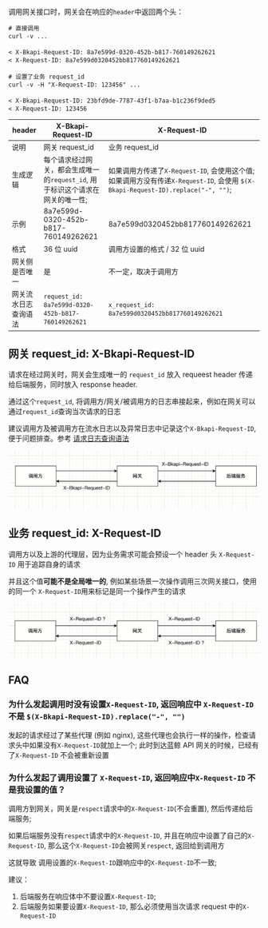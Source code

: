 
调用网关接口时，网关会在响应的`header`中返回两个头：

```
# 直接调用
curl -v ...

< X-Bkapi-Request-ID: 8a7e599d-0320-452b-b817-760149262621
< X-Request-ID: 8a7e599d0320452bb817760149262621

# 设置了业务 request_id
curl -v -H "X-Request-ID: 123456" ...

< X-Bkapi-Request-ID: 23bfd9de-7787-43f1-b7aa-b1c236f9ded5
< X-Request-ID: 123456
```


| header | X-Bkapi-Request-ID | X-Request-ID |
| ------ | ------ | ------ |
| 说明 | 网关 request_id | 业务 request_id |
| 生成逻辑 | 每个请求经过网关，都会生成唯一的`request_id`, 用于标识这个请求在网关的唯一性; | 如果调用方传递了`X-Request-ID`, 会使用这个值; 如果调用方没有传递`X-Request-ID`, 会使用 `$(X-Bkapi-Request-ID).replace("-", "")`;  |
| 示例 | 8a7e599d-0320-452b-b817-760149262621 | 8a7e599d0320452bb817760149262621 |
| 格式 | 36 位 uuid | 调用方设置的格式 / 32 位 uuid |
| 网关侧是否唯一 | 是 | 不一定，取决于调用方 |
| 网关流水日志查询语法 | `request_id: 8a7e599d-0320-452b-b817-760149262621` | `x_request_id: 8a7e599d0320452bb817760149262621` |


## 网关 request_id: X-Bkapi-Request-ID

请求在经过网关时，网关会生成唯一的 `request_id` 放入 requeest header 传递给后端服务，同时放入 response header.

通过这个`request_id`, 将调用方/网关/被调用方的日志串接起来，例如在网关可以通过`request_id`查询当次请求的日志

建议调用方及被调用方在流水日志以及异常日志中记录这个`X-Bkapi-Request-ID`, 便于问题排查。参考  [请求日志查询语法](./access-log.md)

![image.png](./media/request-id-01.png)


## 业务 request_id: X-Request-ID

调用方以及上游的代理层，因为业务需求可能会预设一个 header 头 `X-Request-ID` 用于追踪自身的请求

并且这个值**可能不是全局唯一的**, 例如某些场景一次操作调用三次网关接口，使用的同一个 `X-Request-ID`用来标记是同一个操作产生的请求

![image.png](./media/request-id-02.png)


## FAQ

### 为什么发起调用时没有设置`X-Request-ID`, 返回响应中 `X-Request-ID` 不是 `$(X-Bkapi-Request-ID).replace("-", "")`

发起的请求经过了某些代理 (例如 nginx), 这些代理也会执行一样的操作，检查请求头中如果没有`X-Request-ID`就加上一个; 此时到达蓝鲸 API 网关的时候，已经有了`X-Request-ID` 不会被重新设置

### 为什么发起了调用设置了 `X-Request-ID`, 返回响应中`X-Request-ID` 不是我设置的值？

调用方到网关，网关是`respect`请求中的`X-Request-ID`(不会重置), 然后传递给后端服务;

如果后端服务没有`respect`请求中的`X-Request-ID`, 并且在响应中设置了自己的`X-Request-ID`, 那么这个`X-Request-ID`会被网关`respect`, 返回给到调用方

这就导致 调用设置的`X-Request-ID`跟响应中的`X-Request-ID`不一致;

建议：
1. 后端服务在响应体中不要设置`X-Request-ID`;
2. 后端服务如果要设置`X-Request-ID`, 那么必须使用当次请求 request 中的`X-Request-ID`





